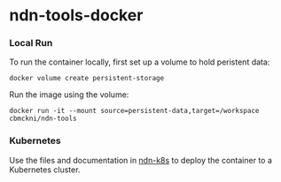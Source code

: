 # ndn-tools-docker

### Local Run

To run the container locally, first set up a volume to hold peristent data:

`docker volume create persistent-storage`

Run the image using the volume:

`docker run -it --mount source=persistent-data,target=/workspace cbmckni/ndn-tools`

### Kubernetes

Use the files and documentation in [ndn-k8s](https://github.com/cbmckni/ndn-k8s) to deploy the container to a Kubernetes cluster.


